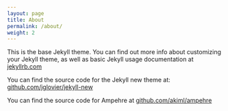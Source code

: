 ```yaml
---
layout: page
title: About
permalink: /about/
weight: 2
---
```


This is the base Jekyll theme. You can find out more info about customizing your Jekyll theme, as well as basic Jekyll usage documentation at [jekyllrb.com](http://jekyllrb.com/)

You can find the source code for the Jekyll new theme at: [github.com/jglovier/jekyll-new](https://github.com/jglovier/jekyll-new)

You can find the source code for Ampehre at [github.com/akiml/ampehre](https://github.com/akiml/ampehre)
